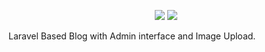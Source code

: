 <p align="center"><img src="https://scontent.fmle2-1.fna.fbcdn.net/v/t1.0-1/p100x100/21150150_1876578315989891_46443654445075191_n.png?oh=cc3494835283837fefc5414ef5c9b882&oe=5AF2FBE8"> <img src="https://laravel.com/assets/img/components/logo-laravel.svg"></p>

Laravel Based Blog with Admin interface and Image Upload.






